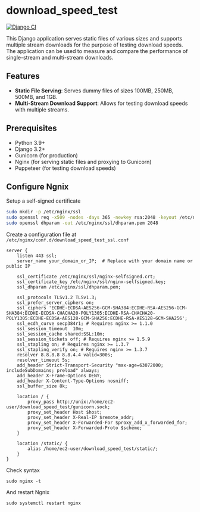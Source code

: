 # download_speed_test

[![Django CI](https://github.com/keyqcloud/download_speed_test/actions/workflows/django.yml/badge.svg)](https://github.com/keyqcloud/download_speed_test/actions/workflows/django.yml)

This Django application serves static files of various sizes and supports multiple stream downloads for the purpose of testing download speeds. The application can be used to measure and compare the performance of single-stream and multi-stream downloads.

## Features

- **Static File Serving**: Serves dummy files of sizes 100MB, 250MB, 500MB, and 1GB.
- **Multi-Stream Download Support**: Allows for testing download speeds with multiple streams.

## Prerequisites

- Python 3.9+
- Django 3.2+
- Gunicorn (for production)
- Nginx (for serving static files and proxying to Gunicorn)
- Puppeteer (for testing download speeds)

## Configure Ngnix

Setup a self-signed certificate
```bash
sudo mkdir -p /etc/nginx/ssl
sudo openssl req -x509 -nodes -days 365 -newkey rsa:2048 -keyout /etc/nginx/ssl/nginx-selfsigned.key -out /etc/nginx/ssl/nginx-selfsigned.crt
sudo openssl dhparam -out /etc/nginx/ssl/dhparam.pem 2048
```

Create a configuration file at `/etc/nginx/conf.d/download_speed_test_ssl.conf`
```
server {
    listen 443 ssl;
    server_name your_domain_or_IP;  # Replace with your domain name or public IP

    ssl_certificate /etc/nginx/ssl/nginx-selfsigned.crt;
    ssl_certificate_key /etc/nginx/ssl/nginx-selfsigned.key;
    ssl_dhparam /etc/nginx/ssl/dhparam.pem;

    ssl_protocols TLSv1.2 TLSv1.3;
    ssl_prefer_server_ciphers on;
    ssl_ciphers 'ECDHE-ECDSA-AES256-GCM-SHA384:ECDHE-RSA-AES256-GCM-SHA384:ECDHE-ECDSA-CHACHA20-POLY1305:ECDHE-RSA-CHACHA20-POLY1305:ECDHE-ECDSA-AES128-GCM-SHA256:ECDHE-RSA-AES128-GCM-SHA256';
    ssl_ecdh_curve secp384r1; # Requires nginx >= 1.1.0
    ssl_session_timeout  10m;
    ssl_session_cache shared:SSL:10m;
    ssl_session_tickets off; # Requires nginx >= 1.5.9
    ssl_stapling on; # Requires nginx >= 1.3.7
    ssl_stapling_verify on; # Requires nginx >= 1.3.7
    resolver 8.8.8.8 8.8.4.4 valid=300s;
    resolver_timeout 5s;
    add_header Strict-Transport-Security "max-age=63072000; includeSubDomains; preload" always;
    add_header X-Frame-Options DENY;
    add_header X-Content-Type-Options nosniff;
    ssl_buffer_size 8k;

    location / {
        proxy_pass http://unix:/home/ec2-user/download_speed_test/gunicorn.sock;
        proxy_set_header Host $host;
        proxy_set_header X-Real-IP $remote_addr;
        proxy_set_header X-Forwarded-For $proxy_add_x_forwarded_for;
        proxy_set_header X-Forwarded-Proto $scheme;
    }

    location /static/ {
        alias /home/ec2-user/download_speed_test/static/;
    }
}
```

Check syntax
```
sudo nginx -t
```

And restart Ngnix
```
sudo systemctl restart nginx
```
